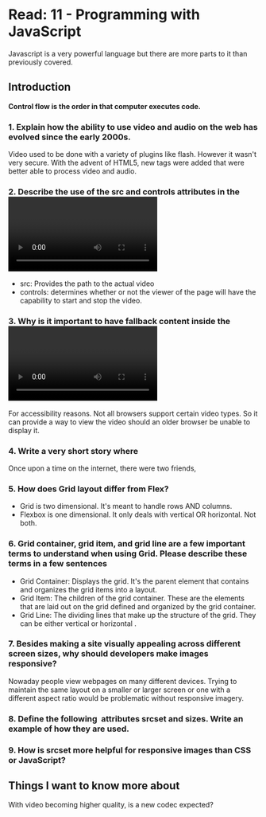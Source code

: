 # Read: 11 - Programming with JavaScript
Javascript is a very powerful language but there are more parts to it than previously covered.

## Introduction
**Control flow is the order in that computer executes code.**

### 1. Explain how the ability to use video and audio on the web has evolved since the early 2000s.
Video used to be done with a variety of plugins like flash. However it wasn't very secure. With the advent of HTML5, new tags were added that were better able to process video and audio.
### 2. Describe the use of the src and controls attributes in the <video> element.
* src: Provides the path to the actual video
* controls: determines whether or not the viewer of the page will have the capability to start and stop the video.
### 3. Why is it important to have fallback content inside the <video> element?
For accessibility reasons. Not all browsers support certain video types. So it can provide a way to view the video should an older browser be unable to display it.
### 4. Write a very short story where <audio> and <video> are characters.
Once upon a time on the internet, there were two friends, <audio> and <video>, who lived on a webpage. \<audio\> was a musician, always behind the scenes, enchanting the users with their tunes. \<video\>, on the other hand, was a storyteller. They painted moving pictures and captivating hearts with his vivid tales. Together, they brought life to the static world of HTML.
### 5. How does Grid layout differ from Flex?
* Grid is two dimensional. It's meant to handle rows AND columns.
* Flexbox is one dimensional. It only deals with vertical OR horizontal. Not both.
### 6. Grid container, grid item, and grid line are a few important terms to understand when using Grid. Please describe these terms in a few sentences
* Grid Container: Displays the grid. It's the parent element that contains and organizes the grid items into a layout.
* Grid Item: The children of the grid container. These are the elements that are laid out on the grid defined and organized by the grid container.
* Grid Line: The dividing lines that make up the structure of the grid. They can be either vertical or horizontal .
### 7. Besides making a site visually appealing across different screen sizes, why should developers make images responsive?

Nowaday people view webpages on many different devices. Trying to maintain the same layout on a smaller or larger screen or one with a different aspect ratio would be problematic without responsive imagery.

### 8. Define the following <img> attributes srcset and sizes. Write an example of how they are used.
### 9. How is srcset more helpful for responsive images than CSS or JavaScript?
## Things I want to know more about
With video becoming higher quality, is a new codec expected?
